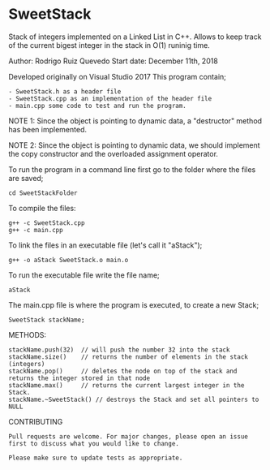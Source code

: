# SweetStack
Stack of integers implemented on a Linked List in C++. Allows to keep track of the current bigest integer in the stack in O(1) runinig time.

Author: Rodrigo Ruiz Quevedo
Start date: December 11th, 2018

Developed originally on Visual Studio 2017
This program contain;
	
	- SweetStack.h as a header file
	- SweetStack.cpp as an implementation of the header file
	- main.cpp some code to test and run the program.

NOTE 1: Since the object is pointing to dynamic data, a "destructor" method has been implemented.

NOTE 2: Since the object is pointing to dynamic data, we should implement the copy constructor and the overloaded assignment operator.

To run the program in a command line first go to the folder where the files are saved;
	
	cd SweetStackFolder
	
To compile the files:

	g++ -c SweetStack.cpp
	g++ -c main.cpp
	
To link the files in an executable file (let's call it "aStack");

	g++ -o aStack SweetStack.o main.o
	
To run the executable file write the file name;

	aStack
	
The main.cpp file is where the program is executed, to create a new Stack;

	SweetStack stackName;
	
METHODS:
	
	stackName.push(32)	// will push the number 32 into the stack
	stackName.size()	// returns the number of elements in the stack (integers)
	stackName.pop()		// deletes the node on top of the stack and returns the integer stored in that node
	stackName.max()		// returns the current largest integer in the Stack.
	stackName.~SweetStack()	// destroys the Stack and set all pointers to NULL
	
CONTRIBUTING

	Pull requests are welcome. For major changes, please open an issue first to discuss what you would like to change.

	Please make sure to update tests as appropriate.






